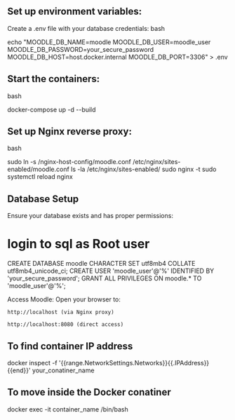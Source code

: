 ## Set up environment variables:
Create a .env file with your database credentials:
bash

echo "MOODLE_DB_NAME=moodle
MOODLE_DB_USER=moodle_user
MOODLE_DB_PASSWORD=your_secure_password
MOODLE_DB_HOST=host.docker.internal
MOODLE_DB_PORT=3306" > .env

## Start the containers:
bash

docker-compose up -d --build

## Set up Nginx reverse proxy:
bash

sudo ln -s /nginx-host-config/moodle.conf /etc/nginx/sites-enabled/moodle.conf
ls -la /etc/nginx/sites-enabled/
sudo nginx -t
sudo systemctl reload nginx


## Database Setup

Ensure your database exists and has proper permissions:
# login to sql as Root user 

CREATE DATABASE moodle CHARACTER SET utf8mb4 COLLATE utf8mb4_unicode_ci;
CREATE USER 'moodle_user'@'%' IDENTIFIED BY 'your_secure_password';
GRANT ALL PRIVILEGES ON moodle.* TO 'moodle_user'@'%';


Access Moodle:
Open your browser to:

    http://localhost (via Nginx proxy)

    http://localhost:8080 (direct access)


## To find container IP address

docker inspect -f '{{range.NetworkSettings.Networks}}{{.IPAddress}}{{end}}' your_conatiner_name


## To move inside the Docker conatiner

docker exec -it container_name  /bin/bash